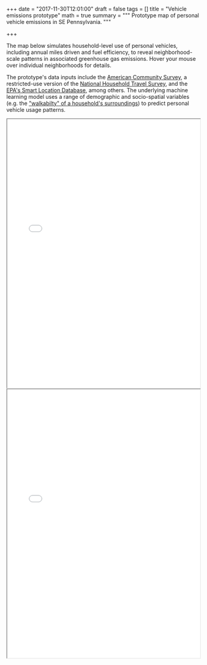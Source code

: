 +++
date = "2017-11-30T12:01:00"
draft = false
tags = []
title = "Vehicle emissions prototype"
math = true
summary = """
Prototype map of personal vehicle emissions in SE Pennsylvania.
"""

+++

The map below simulates household-level use of personal vehicles, including annual miles driven and fuel efficiency, to reveal neighborhood-scale patterns in associated greenhouse gas emissions. Hover your mouse over individual neighborhoods for details.

The prototype's data inputs include the [American Community Survey](https://www.census.gov/programs-surveys/acs/), a restricted-use version of the [National Household Travel Survey](http://nhts.ornl.gov/), and the [EPA's Smart Location Database](https://www.epa.gov/smartgrowth/smart-location-mapping#SLD), among others. The underlying machine learning model uses a range of demographic and socio-spatial variables (e.g. the ["walkabilty" of a household's surroundings](/img/neighborhood_walkability.png)) to predict personal vehicle usage patterns.

<iframe seamless src="/leaflet/Vehicle_emissions_prototype.html" width="100%" height="700"></iframe>

<iframe seamless src="/img/Vehicle_emissions_prototype.html" width="100%" height="700"></iframe>
